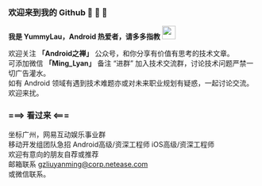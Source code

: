 ### 欢迎来到我的 Github 👋 👋 👋

  **我是 YummyLau，Android 热爱者，请多多指教** <img src="https://user-images.githubusercontent.com/5679180/79618120-0daffb80-80be-11ea-819e-d2b0fa904d07.gif" width="27px">
  
欢迎关注 **「Android之禅」** 公众号，和你分享有价值有思考的技术文章。  
可添加微信 **「Ming_Lyan」** 备注 “进群” 加入技术交流群，讨论技术问题严禁一切广告灌水。  
如有 Android 领域有遇到技术难题亦或对未来职业规划有疑惑，一起讨论交流。  
欢迎来扰。

### ===> 看过来 <===
坐标广州，网易互动娱乐事业群  
移动开发组团队急招 Android高级/资深工程师 iOS高级/资深工程师      
欢迎有意向的朋友自荐或推荐   
邮箱联系 gzliuyanming@corp.netease.com  
或微信联系。  


  
  
  
 
